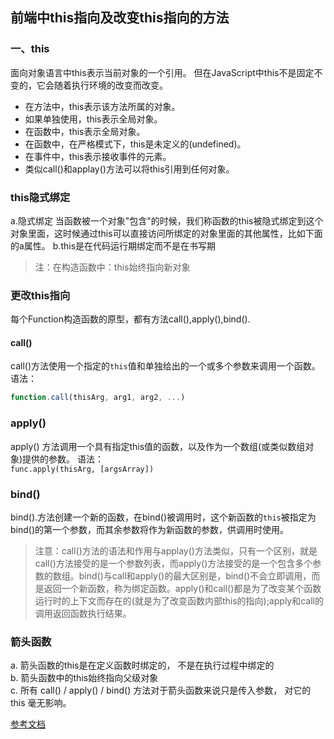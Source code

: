 ## 前端中this指向及改变this指向的方法
### 一、this
面向对象语言中this表示当前对象的一个引用。
但在JavaScript中this不是固定不变的，它会随着执行环境的改变而改变。
+ 在方法中，this表示该方法所属的对象。
+ 如果单独使用，this表示全局对象。
+ 在函数中，this表示全局对象。
+ 在函数中，在严格模式下，this是未定义的(undefined)。
+ 在事件中，this表示接收事件的元素。
+ 类似call()和applay()方法可以将this引用到任何对象。
### this隐式绑定
a.隐式绑定
当函数被一个对象"包含"的时候，我们称函数的this被隐式绑定到这个对象里面，这时候通过this可以直接访问所绑定的对象里面的其他属性，比如下面的a属性。
b.this是在代码运行期绑定而不是在书写期
>注：在构造函数中：this始终指向新对象  
### 更改this指向
每个Function构造函数的原型，都有方法call(),apply(),bind(). 
#### call()
call()方法使用一个指定的`this`值和单独给出的一个或多个参数来调用一个函数。
语法：
```javascript
function.call(thisArg, arg1, arg2, ...)
```    
### apply()
apply() 方法调用一个具有指定this值的函数，以及作为一个数组(或类似数组对象)提供的参数。 
语法：  
`func.apply(thisArg, [argsArray])`  
### bind() 
bind().方法创建一个新的函数，在bind()被调用时，这个新函数的`this`被指定为bind()的第一个参数，而其余参数将作为新函数的参数，供调用时使用。

>注意：call()方法的语法和作用与applay()方法类似，只有一个区别，就是call()方法接受的是一个参数列表，而apply()方法接受的是一个包含多个参数的数组。bind()与call和apply()的最大区别是，bind()不会立即调用，而是返回一个新函数，称为绑定函数。apply()和call()都是为了改变某个函数运行时的上下文而存在的(就是为了改变函数内部this的指向);apply和call的调用返回函数执行结果。  
### 箭头函数
a. 箭头函数的this是在定义函数时绑定的， 不是在执行过程中绑定的  
b. 箭头函数中的this始终指向父级对象  
c. 所有 call() / apply() / bind() 方法对于箭头函数来说只是传入参数， 对它的 this 毫无影响。  

[参考文档](https://www.cnblogs.com/hjson/archive/2019/01/11/10254555.html)

